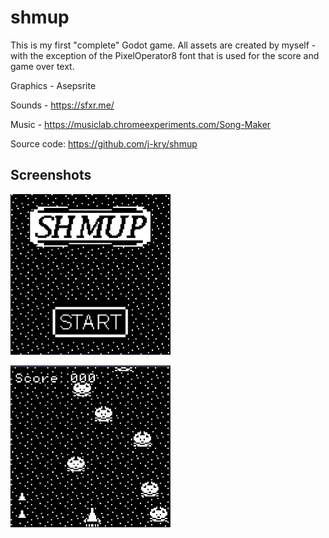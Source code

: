 # shmup

This is my first "complete" Godot game.
All assets are created by myself  - with the exception of the PixelOperator8 font that is used for the score and game over text.

Graphics - Asepsrite

Sounds - https://sfxr.me/​

Music - https://musiclab.chromeexperiments.com/Song-Maker​


Source code: https://github.com/j-kry/shmup

## Screenshots
<div>
  <img src="https://github.com/j-kry/shmup/blob/main/menu.png?raw=true" width="256" />
  <p></p>
  <img src="https://github.com/j-kry/shmup/blob/main/game.png?raw=true" width="256" />
</div>
